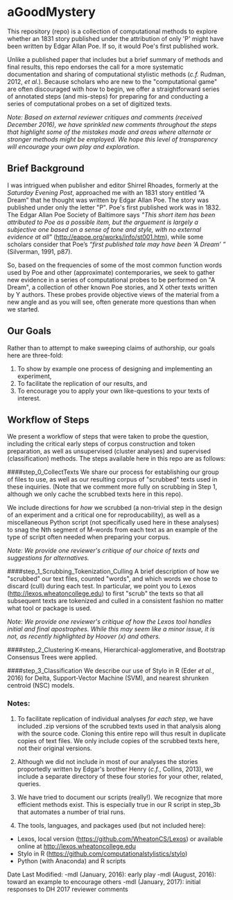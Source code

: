 # aGoodMystery
This repository (repo) is a collection of computational methods to explore whether an 1831 story
published under the attribution of only 'P' might have been written by Edgar Allan Poe.
If so, it would Poe's first published work.

Unlike a published paper that includes but a brief summary of methods and final results, this repo endorses the call for a more systematic documentation and sharing of computational stylistic methods (*c.f.* Rudman, 2012, *et al.*). Because scholars who are new to the "computational game" are often discouraged with how to begin, we offer a straightforward series of annotated steps (and mis-steps) for preparing for and conducting a series of computational probes on a set of digitized texts.

*Note: Based on external reviewer critiques and comments (received December 2016), we have sprinkled new comments throughout the steps that highlight some of the mistakes made and areas where alternate or stronger methods might be employed. We hope this level of transparency will encourage your own play and exploration.*

## Brief Background
I was intrigued when publisher and editor Shirrel Rhoades, formerly at the *Saturday Evening Post*, 
approached me with an 1831 story entitled “A Dream” that he thought was written by Edgar Allan Poe.
The story was published under only the letter "P".
Poe's first published work was in 1832. The Edgar Allan Poe Society of Baltimore says 
*"This short item has been attributed to Poe as a possible item, but the arguement is largely a 
subjective one based on a sense of tone and style, with no external evidence at all"*
(http://eapoe.org/works/info/st001.htm), while 
some scholars consider that Poe’s *“first published tale may have been ‘A Dream’ ”* (Silverman, 1991, p87). 

So, based on the frequencies of some of the most common function words used by Poe and other 
(approximate) contemporaries, 
we seek to gather new evidence in a series of computational probes 
to be performed on "A Dream", a collection
of other known Poe stories, and X other texts written by Y authors.
These probes provide objective views of the material from a new angle and as you will see, often generate more 
questions than when we started. 

## Our Goals
Rather than to attempt to make sweeping claims of authorship, our goals here are three-fold: 
1. To show by example one process of designing and implementing an experiment, 
2. To facilitate the replication of our results, and 
3. To encourage you to apply your own like-questions to your texts of interest.

## Workflow of Steps
We present a workflow of steps that were taken to probe the question, including the critical early steps of corpus construction and token preparation, as well as unsupervised (cluster analyses) and supervised (classification) methods. The steps available here
in this repo are as follows:

####step_0_CollectTexts
We share our process for establishing our group of files to use, 
as well as our resulting corpus of "scrubbed" texts used 
in these inquiries. (Note that we comment more fully
on scrubbing in Step 1, although we only cache the scrubbed texts here in this repo).

We include directions for *how* we scrubbed (a non-trivial step in the design of an experiment and a critical one for reproducability), 
as well as a miscellaneous Python script (not specifically used here in these analyses) to snag the Nth segment of 
M-words from each text as an example of the type of script often needed when preparing your corpus.

*Note: We provide one reviewer's critique of our choice of texts and suggestions for alternatives.*

####step_1_Scrubbing_Tokenization_Culling
A brief description of how we "scrubbed" our text files, counted "words", and which words we chose to discard (cull) during each test.  In particular, we point you to 
Lexos (http://lexos.wheatoncollege.edu) to first "scrub" the texts so that all subsequent 
texts are tokenized and culled in a consistent fashion no matter what tool or package is used.

*Note: We provide one reviewer's critique of how the Lexos tool handles initial and final apostrophes. While this may seem like a minor issue, it is not, as recently highlighted by Hoover (x) and others.* 

####step_2_Clustering
K-means, Hierarchical-agglomerative, and Bootstrap Consensus Trees were applied.

####step_3_Classification
We describe our use of Stylo in R (Eder *et al.*, 2016) for Delta, Support-Vector Machine (SVM), and nearest shrunken centroid (NSC) models.

### Notes:
1. To facilitate replication of individual analyses *for each step*, we have included .zip versions of
the scrubbed texts used in that analysis along with the source code. Cloning this entire repo will thus result
in duplicate copies of text files. We only include copies of the scrubbed texts here, not their original versions.

2. Although we did not include in most of our analyses the stories proportedly written by Edgar's brother Henry (*c.f.*, Collins, 2013), we include a separate directory of these four stories for your other, related, queries.

3. We have tried to document our scripts (really!).  We recognize that more efficient
methods exist. This is especially true in our R script in step_3b that automates a number
of trial runs. 

4. The tools, languages, and packages used (but not included here):
  - Lexos, local version (https://github.com/WheatonCS/Lexos) or available online at http://lexos.wheatoncollege.edu
  - Stylo in R (https://github.com/computationalstylistics/stylo)
  - Python (with Anaconda) and R scripts

Date Last Modified:
-mdl (January, 2016): early play
-mdl (August,  2016): toward an example to encourage others
-mdl (January, 2017): initial responses to DH 2017 reviewer comments

